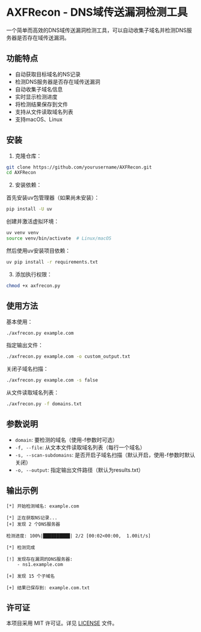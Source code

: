 # AXFRecon - DNS域传送漏洞检测工具

一个简单而高效的DNS域传送漏洞检测工具，可以自动收集子域名并检测DNS服务器是否存在域传送漏洞。

## 功能特点

- 自动获取目标域名的NS记录
- 检测DNS服务器是否存在域传送漏洞
- 自动收集子域名信息
- 实时显示检测进度
- 将检测结果保存到文件
- 支持从文件读取域名列表
- 支持macOS、Linux

## 安装

1. 克隆仓库：
```bash
git clone https://github.com/yourusername/AXFRecon.git
cd AXFRecon
```

2. 安装依赖：

首先安装uv包管理器（如果尚未安装）：
```bash
pip install -U uv
```

创建并激活虚拟环境：
```bash
uv venv venv
source venv/bin/activate  # Linux/macOS
```

然后使用uv安装项目依赖：
```bash
uv pip install -r requirements.txt
```

3. 添加执行权限：
```bash
chmod +x axfrecon.py
```

## 使用方法

基本使用：
```bash
./axfrecon.py example.com
```

指定输出文件：
```bash
./axfrecon.py example.com -o custom_output.txt
```

关闭子域名扫描：
```bash
./axfrecon.py example.com -s false
```

从文件读取域名列表：
```bash
./axfrecon.py -f domains.txt
```

## 参数说明

- `domain`: 要检测的域名（使用-f参数时可选）
- `-f, --file`: 从文本文件读取域名列表（每行一个域名）
- `-s, --scan-subdomains`: 是否开启子域名扫描（默认开启，使用-f参数时默认关闭）
- `-o, --output`: 指定输出文件路径（默认为results.txt）

## 输出示例

```
[*] 开始检测域名: example.com

[*] 正在获取NS记录...
[+] 发现 2 个DNS服务器

检测进度: 100%|██████████| 2/2 [00:02<00:00,  1.00it/s]

[*] 检测完成

[!] 发现存在漏洞的DNS服务器:
    - ns1.example.com

[+] 发现 15 个子域名

[+] 结果已保存到: example.com.txt
```

## 许可证

本项目采用 MIT 许可证。详见 [LICENSE](LICENSE) 文件。